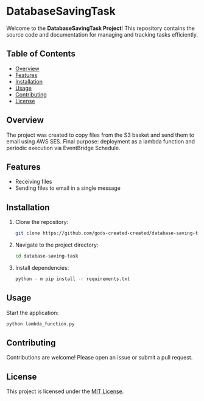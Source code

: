 # DatabaseSavingTask

Welcome to the **DatabaseSavingTask Project**! This repository contains the source code and documentation for managing and tracking tasks efficiently.

## Table of Contents

- [Overview](#overview)
- [Features](#features)
- [Installation](#installation)
- [Usage](#usage)
- [Contributing](#contributing)
- [License](#license)

## Overview

The project was created to copy files from the S3 basket and send them to email using AWS SES. Final purpose: deployment as a lambda function and periodic execution via EventBridge Schedule.

## Features

- Receiving files
- Sending files to email in a single message

## Installation

1. Clone the repository:
    ```bash
    git clone https://github.com/gods-created-created/database-saving-task.git
    ```
2. Navigate to the project directory:
    ```bash
    cd database-saving-task
    ```
3. Install dependencies:
    ```bash
    python - m pip install -r requirements.txt
    ```

## Usage

Start the application:
```bash
python lambda_function.py
```

## Contributing

Contributions are welcome! Please open an issue or submit a pull request.

## License

This project is licensed under the [MIT License](LICENSE).